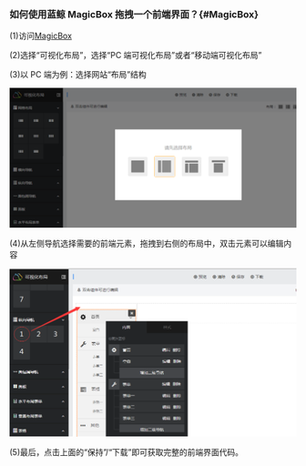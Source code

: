 ### 如何使用蓝鲸 MagicBox 拖拽一个前端界面？{#MagicBox}

(1)访问[MagicBox](http://magicbox.bk.tencent.com/)

(2)选择“可视化布局”，选择“PC 端可视化布局”或者“移动端可视化布局”

(3)以 PC 端为例：选择网站“布局”结构

![](../assets/image063.png)

(4)从左侧导航选择需要的前端元素，拖拽到右侧的布局中，双击元素可以编辑内容

![](../assets/image064.png)

(5)最后，点击上面的“保持”/“下载”即可获取完整的前端界面代码。
